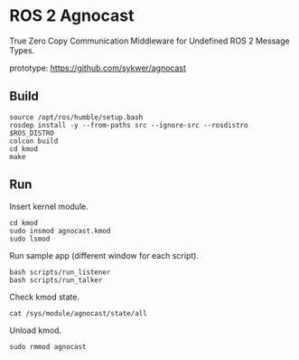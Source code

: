 # ROS 2 Agnocast
True Zero Copy Communication Middleware for Undefined ROS 2 Message Types.

prototype: https://github.com/sykwer/agnocast

## Build
```
source /opt/ros/humble/setup.bash
rosdep install -y --from-paths src --ignore-src --rosdistro $ROS_DISTRO
colcon build
cd kmod
make
```

## Run
Insert kernel module.
```
cd kmod
sudo insmod agnocast.kmod
sudo lsmod
```

Run sample app (different window for each script).
```
bash scripts/run_listener
bash scripts/run_talker
```

Check kmod state.
```
cat /sys/module/agnocast/state/all
```

Unload kmod.
```
sudo rmmod agnocast
```
